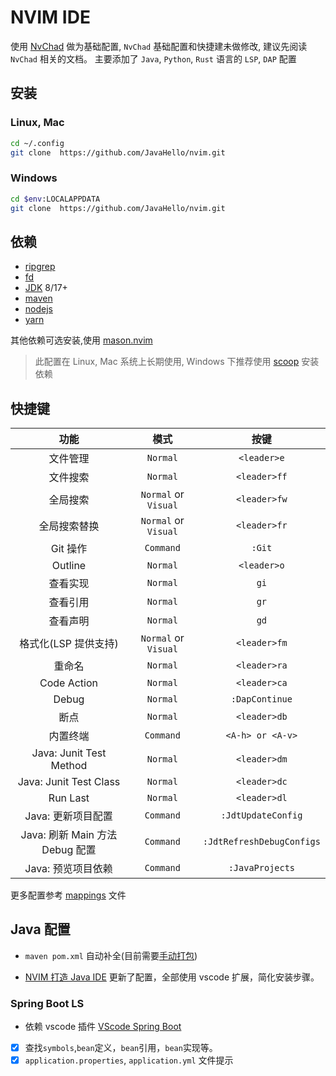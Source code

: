 # NVIM IDE

使用 [NvChad](https://github.com/NvChad/NvChad) 做为基础配置, `NvChad` 基础配置和快捷建未做修改, 建议先阅读 `NvChad` 相关的文档。
主要添加了 `Java`, `Python`, `Rust` 语言的 `LSP`, `DAP` 配置

## 安装

### Linux, Mac

```sh
cd ~/.config
git clone  https://github.com/JavaHello/nvim.git
```

### Windows

```sh
cd $env:LOCALAPPDATA
git clone  https://github.com/JavaHello/nvim.git
```

## 依赖

- [ripgrep](https://github.com/BurntSushi/ripgrep)
- [fd](https://github.com/sharkdp/fd)
- [JDK](https://openjdk.org/) 8/17+
- [maven](https://maven.apache.org/)
- [nodejs](https://nodejs.org/en)
- [yarn](https://yarnpkg.com/)

其他依赖可选安装,使用 [mason.nvim](https://github.com/williamboman/mason.nvim)

> 此配置在 Linux, Mac 系统上长期使用, Windows 下推荐使用 [scoop](https://scoop.sh/) 安装依赖

## 快捷键

|              功能               |         模式         |           按键            |
| :-----------------------------: | :------------------: | :-----------------------: |
|            文件管理             |       `Normal`       |        `<leader>e`        |
|            文件搜索             |       `Normal`       |       `<leader>ff`        |
|            全局搜索             | `Normal` or `Visual` |       `<leader>fw`        |
|          全局搜索替换           | `Normal` or `Visual` |       `<leader>fr`        |
|            Git 操作             |      `Command`       |          `:Git`           |
|             Outline             |       `Normal`       |        `<leader>o`        |
|            查看实现             |       `Normal`       |           `gi`            |
|            查看引用             |       `Normal`       |           `gr`            |
|            查看声明             |       `Normal`       |           `gd`            |
|      格式化(LSP 提供支持)       | `Normal` or `Visual` |       `<leader>fm`        |
|             重命名              |       `Normal`       |       `<leader>ra`        |
|           Code Action           |       `Normal`       |       `<leader>ca`        |
|              Debug              |       `Normal`       |      `:DapContinue`       |
|              断点               |       `Normal`       |       `<leader>db`        |
|            内置终端             |      `Command`       |     `<A-h> or <A-v>`      |
|     Java: Junit Test Method     |       `Normal`       |       `<leader>dm`        |
|     Java: Junit Test Class      |       `Normal`       |       `<leader>dc`        |
|            Run Last             |       `Normal`       |       `<leader>dl`        |
|       Java: 更新项目配置        |      `Command`       |    `:JdtUpdateConfig`     |
| Java: 刷新 Main 方法 Debug 配置 |      `Command`       | `:JdtRefreshDebugConfigs` |
|       Java: 预览项目依赖        |      `Command`       |      `:JavaProjects`      |

更多配置参考 [mappings](./lua/mappings.lua) 文件

## Java 配置

- `maven pom.xml` 自动补全(目前需要[手动打包](https://www.bilibili.com/video/BV12N4y1f7Bh/))

- [NVIM 打造 Java IDE](https://javahello.github.io/dev/tools/NVIM-LSP-Java-IDE-vscode.html) 更新了配置，全部使用 vscode 扩展，简化安装步骤。

### Spring Boot LS

- 依赖 vscode 插件 [VScode Spring Boot](https://marketplace.visualstudio.com/items?itemName=vmware.vscode-spring-boot)
- [x] 查找`symbols`,`bean`定义，`bean`引用，`bean`实现等。
- [x] `application.properties`, `application.yml` 文件提示
